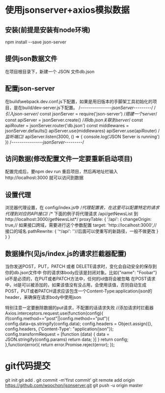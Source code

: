 # 使用jsonserver+axios模拟数据
## 安装(前提是安装有node环境)
  npm install --save json-server
## 提供json数据文件
  在项目根目录下，新建一个 JSON 文件db.json
## 配置json-server
  在build\webpack.dev.conf.js下配置，如果是用旧版本的手脚架工具初始化的项目，是在build/dev-server.js下配置。
  /*----------------jsonServer---------*/
  /*引入json-server*/
  const jsonServer = require('json-server')
  /*搭建一个server*/
  const apiServer = jsonServer.create()
  /*将db.json关联到server*/
  const apiRouter = jsonServer.router('db.json')
  const middlewares = jsonServer.defaults()
  apiServer.use(middlewares)
  apiServer.use(apiRouter)
  /*监听端口*/
  apiServer.listen(3000, () => {
    console.log('JSON Server is running')
  })
  /*----------------jsonServer---------*/
## 访问数据(修改配置文件一定要重新启动项目)
  配置完成后，要npm dev run 重启项目，然后再地址栏输入http://localhost:3000 就可以访问到数据
## 设置代理
  浏览器代理设置，在 config/index.js中
  /*代理配置表，在这里可以配置特定的请求代理到对应的API接口*/
  /* 下面的例子将代理请求 /api/getNewsList  到 http://localhost:3000/getNewsList*/
  proxyTable: {
    '/api': {
      changeOrigin: true,// 如果接口跨域，需要进行这个参数配置
      target: 'http://localhost:3000',// 接口的域名
      pathRewrite: {
        '^/api': ''//后面可以使重写的新路径，一般不做更改
      }
    }
  }

## 数据操作(见js/index.js的请求拦截器配置)
当你发送POST，PUT，PATCH 或者 DELETE请求时，变化会自动安全的保存到你的db.json文件中
你的请求体body应该是封闭对象。比如{"name": "Foobar"}
id不是必须的，在PUT或者PATCH方法中，任何的id值将会被忽略
在POST请求中，id是可以被添加的，如果该值没有没占用，会使用该值，否则自动生成
POST，PUT或者PATCH请求应该包含一个Content-Type:application/json的header，来确保在请求body中使用json

特别注意一定要删除数据的put请求，不配置的话请求失败
//添加请求时拦截器
Axios.interceptors.request.use(function(config){
  if(config.method=="post"||config.method=="put"){
    config.data=qs.stringify(config.data);
    config.headers = Object.assign({}, config.headers, {'Content-Type': "application/json"});
    config.transformRequest = [function (data) {
      data = JSON.stringify(config.params)
      return data;
    }]
  }
  return config;
},function(error){
  return error.Promise.reject(error);
});


# git代码提交
  git init
  git add .
  git commit -m'first commit'
  git remote add origin https://github.com/woochon/jsonserver.git
  git push -u origin master
